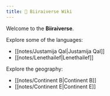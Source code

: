 ```yaml
---
title: 🦉 Biiraiverse Wiki
---
```


Welcome to the **Biiraiverse**.

Explore some of the languages:

- [[notes/Justamija Qal|Justamija Qal]]
- [[notes/Lenethailef|Lenethailef]]

Explore the geography:

- [[notes/Continent B|Continent B]]
- [[notes/Continent E|Continent E]]
